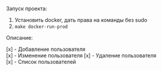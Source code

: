 Запуск проекта:
1. Установить docker, дать права на команды без sudo
2. `make docker-run-prod`

Описание:

[x] - Добавление пользователя  
[x] - Изменение пользователя
[x] - Удаление пользователя  
[x] - Список пользователей  
